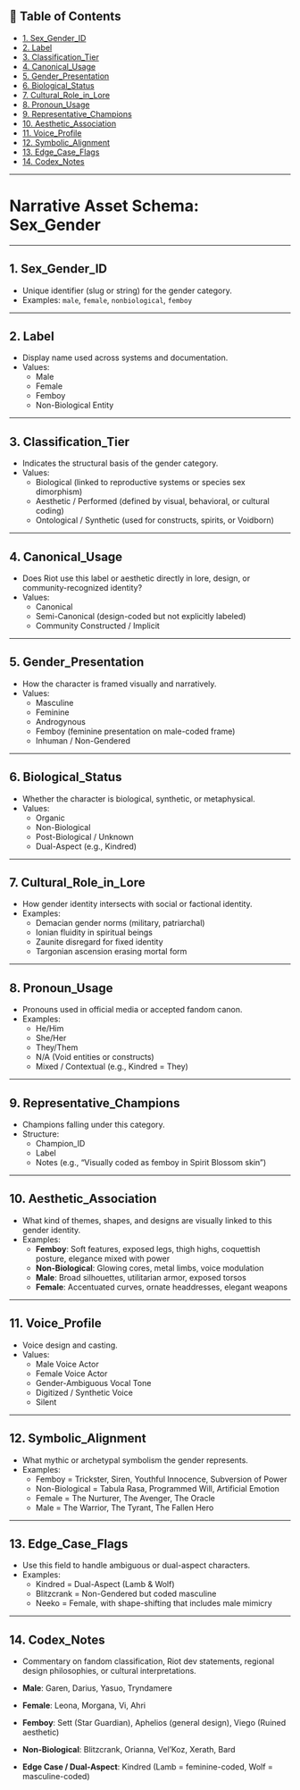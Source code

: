 ## 📘 Table of Contents

- [1. Sex_Gender_ID](#1_sex_gender_id)
- [2. Label](#2_label)
- [3. Classification_Tier](#3_classification_tier)
- [4. Canonical_Usage](#4_canonical_usage)
- [5. Gender_Presentation](#5_gender_presentation)
- [6. Biological_Status](#6_biological_status)
- [7. Cultural_Role_in_Lore](#7_cultural_role_in_lore)
- [8. Pronoun_Usage](#8_pronoun_usage)
- [9. Representative_Champions](#9_representative_champions)
- [10. Aesthetic_Association](#10_aesthetic_association)
- [11. Voice_Profile](#11_voice_profile)
- [12. Symbolic_Alignment](#12_symbolic_alignment)
- [13. Edge_Case_Flags](#13_edge_case_flags)
- [14. Codex_Notes](#14_codex_notes)

---
# **Narrative Asset Schema: Sex_Gender**

---

## 1. Sex_Gender_ID

- Unique identifier (slug or string) for the gender category.
- Examples: `male`, `female`, `nonbiological`, `femboy`

---

## 2. Label

- Display name used across systems and documentation.
- Values:
  - Male
  - Female
  - Femboy
  - Non-Biological Entity

---

## 3. Classification_Tier

- Indicates the structural basis of the gender category.
- Values:
  - Biological (linked to reproductive systems or species sex dimorphism)
  - Aesthetic / Performed (defined by visual, behavioral, or cultural coding)
  - Ontological / Synthetic (used for constructs, spirits, or Voidborn)

---

## 4. Canonical_Usage

- Does Riot use this label or aesthetic directly in lore, design, or community-recognized identity?
- Values:
  - Canonical
  - Semi-Canonical (design-coded but not explicitly labeled)
  - Community Constructed / Implicit

---

## 5. Gender_Presentation

- How the character is framed visually and narratively.
- Values:
  - Masculine
  - Feminine
  - Androgynous
  - Femboy (feminine presentation on male-coded frame)
  - Inhuman / Non-Gendered

---

## 6. Biological_Status

- Whether the character is biological, synthetic, or metaphysical.
- Values:
  - Organic
  - Non-Biological
  - Post-Biological / Unknown
  - Dual-Aspect (e.g., Kindred)

---

## 7. Cultural_Role_in_Lore

- How gender identity intersects with social or factional identity.
- Examples:
  - Demacian gender norms (military, patriarchal)
  - Ionian fluidity in spiritual beings
  - Zaunite disregard for fixed identity
  - Targonian ascension erasing mortal form

---

## 8. Pronoun_Usage

- Pronouns used in official media or accepted fandom canon.
- Examples:
  - He/Him
  - She/Her
  - They/Them
  - N/A (Void entities or constructs)
  - Mixed / Contextual (e.g., Kindred = They)

---

## 9. Representative_Champions

- Champions falling under this category.
- Structure:
  - Champion_ID
  - Label
  - Notes (e.g., “Visually coded as femboy in Spirit Blossom skin”)

---

## 10. Aesthetic_Association

- What kind of themes, shapes, and designs are visually linked to this gender identity.
- Examples:
  - **Femboy**: Soft features, exposed legs, thigh highs, coquettish posture, elegance mixed with power
  - **Non-Biological**: Glowing cores, metal limbs, voice modulation
  - **Male**: Broad silhouettes, utilitarian armor, exposed torsos
  - **Female**: Accentuated curves, ornate headdresses, elegant weapons

---

## 11. Voice_Profile

- Voice design and casting.
- Values:
  - Male Voice Actor
  - Female Voice Actor
  - Gender-Ambiguous Vocal Tone
  - Digitized / Synthetic Voice
  - Silent

---

## 12. Symbolic_Alignment

- What mythic or archetypal symbolism the gender represents.
- Examples:
  - Femboy = Trickster, Siren, Youthful Innocence, Subversion of Power
  - Non-Biological = Tabula Rasa, Programmed Will, Artificial Emotion
  - Female = The Nurturer, The Avenger, The Oracle
  - Male = The Warrior, The Tyrant, The Fallen Hero

---

## 13. Edge_Case_Flags

- Use this field to handle ambiguous or dual-aspect characters.
- Examples:
  - Kindred = Dual-Aspect (Lamb & Wolf)
  - Blitzcrank = Non-Gendered but coded masculine
  - Neeko = Female, with shape-shifting that includes male mimicry

---

## 14. Codex_Notes

- Commentary on fandom classification, Riot dev statements, regional design philosophies, or cultural interpretations.

- **Male**: Garen, Darius, Yasuo, Tryndamere
- **Female**: Leona, Morgana, Vi, Ahri
- **Femboy**: Sett (Star Guardian), Aphelios (general design), Viego (Ruined aesthetic)
- **Non-Biological**: Blitzcrank, Orianna, Vel’Koz, Xerath, Bard
- **Edge Case / Dual-Aspect**: Kindred (Lamb = feminine-coded, Wolf = masculine-coded)
